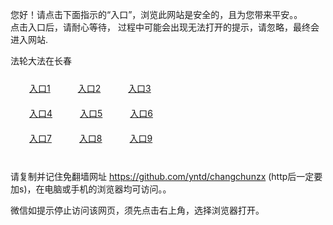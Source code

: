 您好！请点击下面指示的“入口”，浏览此网站是安全的，且为您带来平安。。 <br/>
点击入口后，请耐心等待， 过程中可能会出现无法打开的提示，请忽略，最终会进入网站. </br>

法轮大法在长春<br/>
<div style="padding:10px"><a style="margin:20px" target="_blank" href="https://defwwo6rifr73.cloudfront.net/2Qpsp?zxnvxbl" id="ccLink1" rel="nofollow">入口1</a> <a target="_blank" style="margin:20px" href="https://d1wvteyczvpp2d.cloudfront.net/2Qpsp?qykavptb" id="ccLink2" rel="nofollow">入口2</a> <a style="margin:20px" target="_blank" href="https://dizvsnrvycr8l.cloudfront.net/2Qpsp?nckywtzg" id="ccLink3" rel="nofollow">入口3</a></div>

<div style="padding:10px" ><a style="margin:20px" target="_blank" href="https://defwwo6rifr73.cloudfront.net/2Qpsp?zxnvxbl" id="ccLink4" rel="nofollow">入口4</a> <a style="margin:20px" href="https://d1wvteyczvpp2d.cloudfront.net/2Qpsp?qykavptb" target="_blank" id="ccLink5" rel="nofollow">入口5</a> <a style="margin:20px" href="https://dizvsnrvycr8l.cloudfront.net/2Qpsp?nckywtzg" target="_blank" id="ccLink6" rel="nofollow">入口6</a></div>

<div style="padding:10px"><a style="margin:20px" target="_blank" href="https://defwwo6rifr73.cloudfront.net/2Qpsp?zxnvxbl" id="ccLink7" rel="nofollow">入口7</a> <a style="margin:20px" href="https://d1wvteyczvpp2d.cloudfront.net/2Qpsp?qykavptb" target="_blank" id="ccLink8" rel="nofollow">入口8</a> <a style="margin:20px" target="_blank" href="https://dizvsnrvycr8l.cloudfront.net/2Qpsp?nckywtzg" id="ccLink9" rel="nofollow">入口9</a></div>

<br/>



请复制并记住免翻墙网址 https://github.com/yntd/changchunzx (http后一定要加s)，在电脑或手机的浏览器均可访问。。<br/>

微信如提示停止访问该网页，须先点击右上角，选择浏览器打开。
